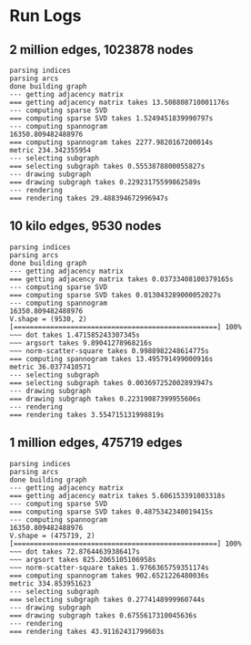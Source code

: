 # Run Logs

## 2 million edges, 1023878 nodes

```
parsing indices
parsing arcs
done building graph
--- getting adjacency matrix
=== getting adjacency matrix takes 13.508808710001176s
--- computing sparse SVD
=== computing sparse SVD takes 1.5249451839990797s
--- computing spannogram
16350.809482488976
=== computing spannogram takes 2277.9820167200014s
metric 234.342355954
--- selecting subgraph
=== selecting subgraph takes 0.5553878800055827s
--- drawing subgraph
=== drawing subgraph takes 0.22923175599862589s
--- rendering
=== rendering takes 29.488394672996947s
```


## 10 kilo edges, 9530 nodes

```
parsing indices
parsing arcs
done building graph
--- getting adjacency matrix
=== getting adjacency matrix takes 0.03733408100379165s
--- computing sparse SVD
=== computing sparse SVD takes 0.013043289000052027s
--- computing spannogram
16350.809482488976
V.shape = (9530, 2)
[==================================================] 100%
~~~ dot takes 1.471585243307345s
~~~ argsort takes 9.89041278968216s
~~~ norm-scatter-square takes 0.9988982248614775s
=== computing spannogram takes 13.495791499000916s
metric 36.0377410571
--- selecting subgraph
=== selecting subgraph takes 0.003697252002893947s
--- drawing subgraph
=== drawing subgraph takes 0.22319087399955606s
--- rendering
=== rendering takes 3.554715131998819s
```

## 1 million edges, 475719 edges

```
parsing indices
parsing arcs
done building graph
--- getting adjacency matrix
=== getting adjacency matrix takes 5.606153391003318s
--- computing sparse SVD
=== computing sparse SVD takes 0.4875342340019415s
--- computing spannogram
16350.809482488976
V.shape = (475719, 2)
[==================================================] 100%
~~~ dot takes 72.87644639386417s
~~~ argsort takes 825.2065105106958s
~~~ norm-scatter-square takes 1.9766365759351174s
=== computing spannogram takes 902.6521226480036s
metric 334.853951623
--- selecting subgraph
=== selecting subgraph takes 0.2774148999960744s
--- drawing subgraph
=== drawing subgraph takes 0.6755617310045636s
--- rendering
=== rendering takes 43.91162431799603s
```
